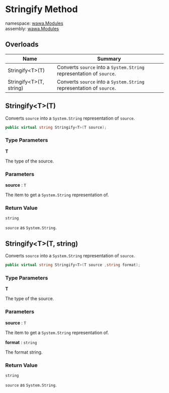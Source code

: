 # Stringify Method

namespace: [wawa\.Modules](../../wawa.Modules.md)<br />
assembly: [wawa\.Modules](../../../wawa.Modules.md)



## Overloads

| Name | Summary |
|------|---------|
| Stringify\<T\>\(T\) | Converts `source` into a `System.String` representation of `source`\. |
| Stringify\<T\>\(T, string\) | Converts `source` into a `System.String` representation of `source`\. |

## Stringify\<T\>\(T\)

Converts `source` into a `System.String` representation of `source`\.

```csharp
public virtual string Stringify<T>(T source);
```

### Type Parameters

__T__

The type of the source\.

### Parameters

__source__ : `T`

The item to get a `System.String` representation of\.

### Return Value

`string`

`source` as `System.String`\.

## Stringify\<T\>\(T, string\)

Converts `source` into a `System.String` representation of `source`\.

```csharp
public virtual string Stringify<T>(T source ,string format);
```

### Type Parameters

__T__

The type of the source\.

### Parameters

__source__ : `T`

The item to get a `System.String` representation of\.

__format__ : `string`

The format string\.

### Return Value

`string`

`source` as `System.String`\.

